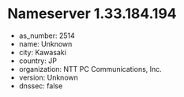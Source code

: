 # Nameserver 1.33.184.194

* as_number: 2514
* name: Unknown
* city: Kawasaki
* country: JP
* organization: NTT PC Communications, Inc.
* version: Unknown
* dnssec: false
